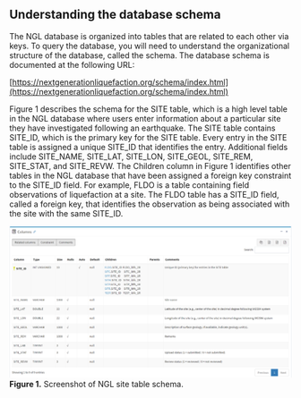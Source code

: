 ## Understanding the database schema

The NGL database is organized into tables that are related to each other via keys. To query the database, 
you will need to understand the organizational structure of the database, called the schema. The database 
schema is documented at the following URL:

[https://nextgenerationliquefaction.org/schema/index.html](https://nextgenerationliquefaction.org/schema/index.html)

Figure 1 describes the schema for the SITE table, which is a high level table in the NGL database where 
users enter information about a particular site they have investigated following an earthquake. The SITE 
table contains SITE_ID, which is the primary key for the SITE table. Every entry in the SITE table is assigned 
a unique SITE_ID that identifies the entry. Additional fields include SITE_NAME, SITE_LAT, SITE_LON, SITE_GEOL, 
SITE_REM, SITE_STAT, and SITE_REVW.  The Children column in Figure 1 identifies other tables in the NGL 
database that have been assigned a foreign key constraint to the SITE_ID field. For example, FLDO is a table 
containing field observations of liquefaction at a site. The FLDO table has a SITE_ID field, called a foreign 
key, that identifies the observation as being associated with the site with the same SITE_ID.

<img src="https://github.com/sjbrandenberg/ngl_tools/blob/main/SiteSchema.png" alt="Screenshot of site table schema">
<strong>Figure 1.</strong> Screenshot of NGL site table schema.
